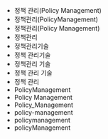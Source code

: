 - 정책 관리(Policy Management)
- 정책관리(PolicyManagement)
- 정책관리(Policy Management)
- 정책관리
- 정책관리기술
- 정책 관리기술
- 정책관리 기술
- 정책 관리 기술
- 정책 관리
- PolicyManagement
- Policy Management
- Policy_Management
- policy-management
- policymanagement
- policyManagement